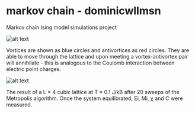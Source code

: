 # markov chain - dominicwllmsn
Markov chain Ising model simulations project

![alt text](https://github.com/dominicwllmsn/uk_population_modelling/blob/master/2DXY_vortices.png "2D XY model vortices")

Vortices are shown as blue circles and antivortices as red circles. They are able to move through the lattice and upon meeting a vortex-antivortex pair will annihilate - this is analogous to the Coulomb interaction between electric point charges.

![alt text](https://github.com/dominicwllmsn/uk_population_modelling/blob/master/3D_heisenberg.png "3D Heisenberg model")

The result of a L = 4 cubic lattice at T = 0.1 J/kB after 20 sweeps of the Metropolis algorithm. Once the system equilibrated, Ei, Mi, χ and C were measured.
